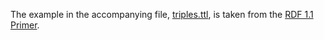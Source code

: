 The example in the accompanying file, [triples.ttl](triples.ttl), is taken from the [RDF 1.1 Primer](https://www.w3.org/TR/rdf11-primer/#h4_section-turtle).